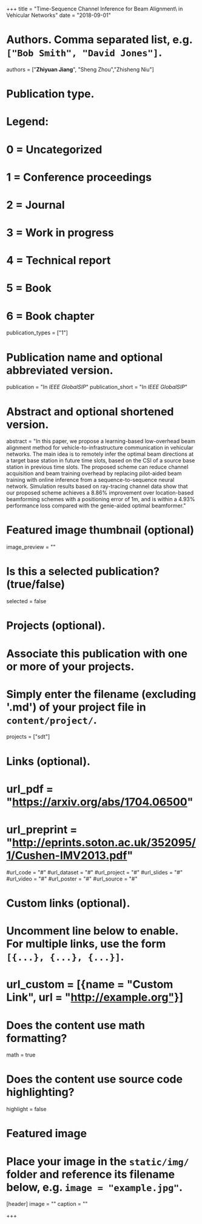 +++
title = "Time-Sequence Channel Inference for Beam Alignment\\ in Vehicular Networks"
date = "2018-09-01"

# Authors. Comma separated list, e.g. `["Bob Smith", "David Jones"]`.
authors = ["**Zhiyuan Jiang**", "Sheng Zhou","Zhisheng Niu"]

# Publication type.
# Legend:
# 0 = Uncategorized
# 1 = Conference proceedings
# 2 = Journal
# 3 = Work in progress
# 4 = Technical report
# 5 = Book
# 6 = Book chapter
publication_types = ["1"]

# Publication name and optional abbreviated version.
publication = "In *IEEE GlobalSIP*"
publication_short = "In *IEEE GlobalSIP*"

# Abstract and optional shortened version.
abstract = "In this paper, we propose a learning-based low-overhead beam alignment method for vehicle-to-infrastructure communication in vehicular networks. The main idea is to remotely infer the optimal beam directions at a target base station in future time slots, based on the CSI of a source base station in previous time slots. The proposed scheme can reduce channel acquisition and beam training overhead by replacing pilot-aided beam training with online inference from a sequence-to-sequence neural network. Simulation results based on ray-tracing channel data show that our proposed scheme achieves a 8.86% improvement over location-based beamforming schemes with a positioning error of $1$m, and is within a 4.93% performance loss compared with the genie-aided optimal beamformer."

# Featured image thumbnail (optional)
image_preview = ""

# Is this a selected publication? (true/false)
selected = false

# Projects (optional).
#   Associate this publication with one or more of your projects.
#   Simply enter the filename (excluding '.md') of your project file in `content/project/`.
projects = ["sdt"]

# Links (optional).
# url_pdf = "https://arxiv.org/abs/1704.06500"
# url_preprint = "http://eprints.soton.ac.uk/352095/1/Cushen-IMV2013.pdf"
#url_code = "#"
#url_dataset = "#"
#url_project = "#"
#url_slides = "#"
#url_video = "#"
#url_poster = "#"
#url_source = "#"

# Custom links (optional).
#   Uncomment line below to enable. For multiple links, use the form `[{...}, {...}, {...}]`.
# url_custom = [{name = "Custom Link", url = "http://example.org"}]

# Does the content use math formatting?
math = true

# Does the content use source code highlighting?
highlight = false

# Featured image
# Place your image in the `static/img/` folder and reference its filename below, e.g. `image = "example.jpg"`.
[header]
image = ""
caption = ""

+++

